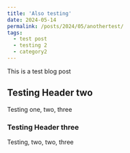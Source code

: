 ```yaml
---
title: 'Also testing'
date: 2024-05-14
permalink: /posts/2024/05/anothertest/
tags:
  - test post
  - testing 2
  - category2
---
```


This is a test blog post

## Testing Header two

Testing one, two, three

### Testing Header three

Testing, two, two, three
